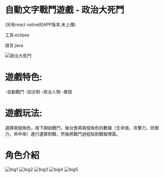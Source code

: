 # 自動文字戰鬥遊戲 - 政治大死鬥
(另有react native的APP版本,未上傳)

工具:eclipse

語言:java


![政治大死鬥](https://user-images.githubusercontent.com/44136372/120949192-8b2d4400-c776-11eb-9d59-d4977143e13e.png)


# 遊戲特色:

  -自動戰鬥
  -回合制
  -政治人物
  -單挑
  
 
 # 遊戲玩法:

 
 選擇兩個角色，按下開始戰鬥，後台會將兩個角色的數據（生命值，攻擊力，防御力，命中率）進行運算對戰，然後將戰鬥過程貼到戰報裡面。
 
# 角色介紹

![big1](https://user-images.githubusercontent.com/44136372/120949569-67b6c900-c777-11eb-8b4b-edabe3597bae.jpg)
![big2](https://user-images.githubusercontent.com/44136372/120949599-6f766d80-c777-11eb-99cf-6987ceb92345.jpg)
![big3](https://user-images.githubusercontent.com/44136372/120949611-73a28b00-c777-11eb-8acc-0c303d5db2c2.png)
![big4](https://user-images.githubusercontent.com/44136372/120949613-756c4e80-c777-11eb-8de2-f5e6e4c8260b.jpg)
![big5](https://user-images.githubusercontent.com/44136372/120949615-769d7b80-c777-11eb-9b28-2b92763d74fe.png)




